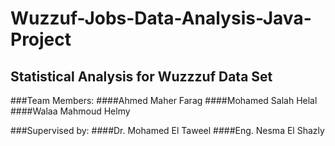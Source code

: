 # Wuzzuf-Jobs-Data-Analysis-Java-Project
## Statistical Analysis for Wuzzzuf Data Set
###Team Members:
####Ahmed Maher Farag
####Mohamed Salah Helal
####Walaa Mahmoud Helmy

###Supervised by:
####Dr. Mohamed El Taweel
####Eng. Nesma El Shazly
